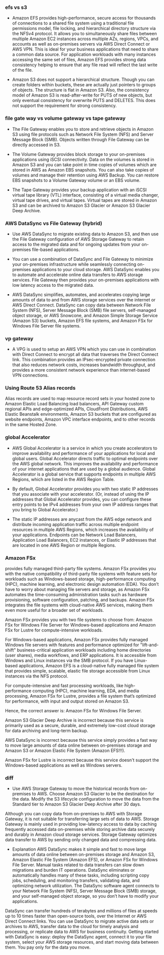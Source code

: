 ### efs vs s3

- Amazon EFS provides high-performance, secure access for thousands of connections to a shared file system using a traditional file permissions model, file locking, and hierarchical directory structure via the NFSv4 protocol.
It allows you to simultaneously share files between multiple Amazon EC2 instances across multiple AZs, regions, VPCs, and accounts as well as on-premises servers via AWS Direct Connect or AWS VPN.
This is ideal for your business applications that need to share a common data source. For application workloads with many instances accessing the same set of files, Amazon EFS provides strong data consistency helping to ensure that any file read will reflect the last write of the file.

- Amazon S3 does not support a hierarchical structure. Though you can create folders within buckets, these are actually just pointers to groups of objects. The structure is flat in Amazon S3. Also, the consistency model of Amazon S3 is read-after-write for PUTS of new objects, but only eventual consistency for overwrite PUTS and DELETES. This does not support the requirement for strong consistency.

### file gate way vs volume gateway vs tape gateway
- The File Gateway enables you to store and retrieve objects in Amazon S3 using file protocols such as Network File System (NFS) and Server Message Block (SMB). Objects written through File Gateway can be directly accessed in S3.

- The Volume Gateway provides block storage to your on-premises applications using iSCSI connectivity. Data on the volumes is stored in Amazon S3 and you can take point in time copies of volumes which are stored in AWS as Amazon EBS snapshots. You can also take copies of volumes and manage their retention using AWS Backup. You can restore EBS snapshots to a Volume Gateway volume or an EBS volume.

- The Tape Gateway provides your backup application with an iSCSI virtual tape library (VTL) interface, consisting of a virtual media changer, virtual tape drives, and virtual tapes. Virtual tapes are stored in Amazon S3 and can be archived to Amazon S3 Glacier or Amazon S3 Glacier Deep Archive.

### AWS DataSync vs File Gateway (hybrid)
- Use AWS DataSync to migrate existing data to Amazon S3, and then use the File Gateway configuration of AWS Storage Gateway to retain access to the migrated data and for ongoing updates from your on-premises file-based applications.

- You can use a combination of DataSync and File Gateway to minimize your on-premises infrastructure while seamlessly connecting on-premises applications to your cloud storage. AWS DataSync enables you to automate and accelerate online data transfers to AWS storage services. File Gateway then provides your on-premises applications with low latency access to the migrated data.  

- AWS DataSync simplifies, automates, and accelerates copying large amounts of data to and from AWS storage services over the internet or AWS Direct Connect. DataSync can copy data between Network File System (NFS), Server Message Block (SMB) file servers, self-managed object storage, or AWS Snowcone, and Amazon Simple Storage Service (Amazon S3) buckets, Amazon EFS file systems, and Amazon FSx for Windows File Server file systems.


### vp gateway
- A VPG is used to setup an AWS VPN which you can use in combination with Direct Connect to encrypt all data that traverses the Direct Connect link. This combination provides an IPsec-encrypted private connection that also reduces network costs, increases bandwidth throughput, and provides a more consistent network experience than internet-based VPN connections.

### Using Route 53 Alias records
Alias records are used to map resource record sets in your hosted zone to Amazon Elastic Load Balancing load balancers, API Gateway custom regional APIs and edge-optimized APIs, CloudFront Distributions, AWS Elastic Beanstalk environments, Amazon S3 buckets that are configured as website endpoints, Amazon VPC interface endpoints, and to other records in the same Hosted Zone.


### global Accelerator
- AWS Global Accelerator is a service in which you create accelerators to improve availability and performance of your applications for local and global users. Global Accelerator directs traffic to optimal endpoints over the AWS global network. This improves the availability and performance of your internet applications that are used by a global audience. Global Accelerator is a global service that supports endpoints in multiple AWS Regions, which are listed in the AWS Region Table.

- By default, Global Accelerator provides you with two static IP addresses that you associate with your accelerator. (Or, instead of using the IP addresses that Global Accelerator provides, you can configure these entry points to be IPv4 addresses from your own IP address ranges that you bring to Global Accelerator.)

- The static IP addresses are anycast from the AWS edge network and distribute incoming application traffic across multiple endpoint resources in multiple AWS Regions, which increases the availability of your applications. Endpoints can be Network Load Balancers, Application Load Balancers, EC2 instances, or Elastic IP addresses that are located in one AWS Region or multiple Regions.


### Amazon FSx 
provides fully managed third-party file systems. Amazon FSx provides you with the native compatibility of third-party file systems with feature sets for workloads such as Windows-based storage, high-performance computing (HPC), machine learning, and electronic design automation (EDA). You don’t have to worry about managing file servers and storage, as Amazon FSx automates the time-consuming administration tasks such as hardware provisioning, software configuration, patching, and backups. Amazon FSx integrates the file systems with cloud-native AWS services, making them even more useful for a broader set of workloads.

Amazon FSx provides you with two file systems to choose from: Amazon FSx for Windows File Server for Windows-based applications and Amazon FSx for Lustre for compute-intensive workloads.


For Windows-based applications, Amazon FSx provides fully managed Windows file servers with features and performance optimized for "lift-and-shift" business-critical application workloads including home directories (user shares), media workflows, and ERP applications. It is accessible from Windows and Linux instances via the SMB protocol. If you have Linux-based applications, Amazon EFS is a cloud-native fully managed file system that provides simple, scalable, elastic file storage accessible from Linux instances via the NFS protocol.

For compute-intensive and fast processing workloads, like high-performance computing (HPC), machine learning, EDA, and media processing, Amazon FSx for Lustre, provides a file system that’s optimized for performance, with input and output stored on Amazon S3.

Hence, the correct answer is: Amazon FSx for Windows File Server.

Amazon S3 Glacier Deep Archive is incorrect because this service is primarily used as a secure, durable, and extremely low-cost cloud storage for data archiving and long-term backup.

AWS DataSync is incorrect because this service simply provides a fast way to move large amounts of data online between on-premises storage and Amazon S3 or Amazon Elastic File System (Amazon EFS!!!).

Amazon FSx for Lustre is incorrect because this service doesn't support the Windows-based applications as well as Windows servers.

### diff
- Use AWS Storage Gateway to move the historical records from on-premises to AWS. Choose Amazon S3 Glacier to be the destination for the data. Modify the S3 lifecycle configuration to move the data from the Standard tier to Amazon S3 Glacier Deep Archive after 30 days.

Although you can copy data from on-premises to AWS with Storage Gateway, it is not suitable for transferring large sets of data to AWS. Storage Gateway is mainly used in providing low-latency access to data by caching frequently accessed data on-premises while storing archive data securely and durably in Amazon cloud storage services. Storage Gateway optimizes data transfer to AWS by sending only changed data and compressing data.

- Explanation
AWS DataSync makes it simple and fast to move large amounts of data online between on-premises storage and Amazon S3, Amazon Elastic File System (Amazon EFS), or Amazon FSx for Windows File Server. Manual tasks related to data transfers can slow down migrations and burden IT operations. DataSync eliminates or automatically handles many of these tasks, including scripting copy jobs, scheduling, and monitoring transfers, validating data, and optimizing network utilization. The DataSync software agent connects to your Network File System (NFS), Server Message Block (SMB) storage, and your self-managed object storage, so you don’t have to modify your applications.

DataSync can transfer hundreds of terabytes and millions of files at speeds up to 10 times faster than open-source tools, over the Internet or AWS Direct Connect links. You can use DataSync to migrate active data sets or archives to AWS, transfer data to the cloud for timely analysis and processing, or replicate data to AWS for business continuity. Getting started with DataSync is easy: deploy the DataSync agent, connect it to your file system, select your AWS storage resources, and start moving data between them. You pay only for the data you move.
